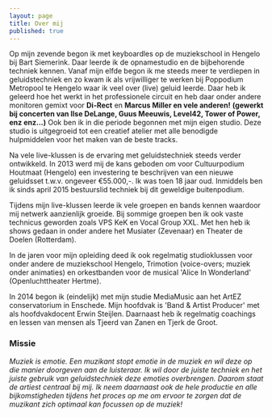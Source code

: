 ```yaml
---
layout: page
title: Over mij
published: true
---
```





Op mijn zevende begon ik met keyboardles op de muziekschool in Hengelo bij Bart Siemerink. Daar leerde ik de opnamestudio en de bijbehorende techniek kennen. Vanaf mijn elfde begon ik me steeds meer te verdiepen in geluidstechniek en zo kwam ik als vrijwilliger te werken bij Poppodium Metropool te Hengelo waar ik veel over (live) geluid leerde. Daar heb ik geleerd hoe het werkt in het professionele circuit en heb daar onder andere monitoren gemixt voor **Di-Rect** en **Marcus Miller en vele anderen!** **(gewerkt bij concerten van Ilse DeLange, Guus Meeuwis, Level42, Tower of Power, enz enz...)**
Ook ben ik in die periode begonnen met mijn eigen studio. Deze studio is uitgegroeid tot een creatief atelier met alle benodigde hulpmiddelen voor het maken van de beste tracks. 

Na vele live-klussen is de ervaring met geluidstechniek steeds verder ontwikkeld. In 2013 werd mij de kans geboden om voor Cultuurpodium Houtmaat (Hengelo) een investering te beschrijven van een nieuwe geluidsset t.w.v. ongeveer €55.000,-. Ik was toen 18 jaar oud. Inmiddels ben ik sinds april 2015 bestuurslid techniek bij dit geweldige buitenpodium.

Tijdens mijn live-klussen leerde ik vele groepen en bands kennen waardoor mij netwerk aanzienlijk groeide. Bij sommige groepen ben ik ook vaste technicus geworden zoals VPS KeK en Vocal Group XXL. Met hen heb ik shows gedaan in onder andere het Musiater (Zevenaar) en Theater de Doelen (Rotterdam).

In de jaren voor mijn opleiding deed ik ook regelmatig studioklussen voor onder andere de muziekschool Hengelo, Trimotion (voice-overs; muziek onder animaties) en orkestbanden voor de musical 'Alice In Wonderland' (Openluchttheater Hertme).

In 2014 begon ik (eindelijk) met mijn studie MediaMusic aan het ArtEZ conservatorium in Enschede. Mijn hoofdvak is 'Band & Artist Producer' met als hoofdvakdocent Erwin Steijlen. Daarnaast heb ik regelmatig coachings en lessen van mensen als Tjeerd van Zanen en Tjerk de Groot.


### Missie  
_Muziek is emotie. Een muzikant stopt emotie in de muziek en wil deze op die manier doorgeven aan de luisteraar. Ik wil door de juiste techniek en het juiste gebruik van geluidstechniek deze emoties overbrengen. Daarom staat de artiest centraal bij mij. Ik neem daarnaast ook de hele productie en alle bijkomstigheden tijdens het proces op me om ervoor te zorgen dat de muzikant zich optimaal kan focussen op de muziek!_
